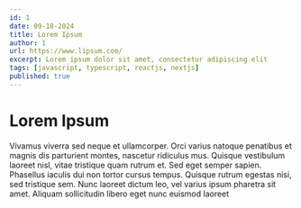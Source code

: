 ```yaml
---
id: 1
date: 09-18-2024
title: Lorem Ipsum
author: 1
url: https://www.lipsum.com/
excerpt: Lorem ipsum dolor sit amet, consectetur adipiscing elit
tags: [javascript, typescript, reactjs, nextjs]
published: true
---
```


# Lorem Ipsum

Vivamus viverra sed neque et ullamcorper. Orci varius natoque penatibus et magnis dis parturient montes, nascetur ridiculus mus. Quisque vestibulum laoreet nisl, vitae tristique quam rutrum et. Sed eget semper sapien. Phasellus iaculis dui non tortor cursus tempus. Quisque rutrum egestas nisi, sed tristique sem. Nunc laoreet dictum leo, vel varius ipsum pharetra sit amet. Aliquam sollicitudin libero eget nunc euismod laoreet
